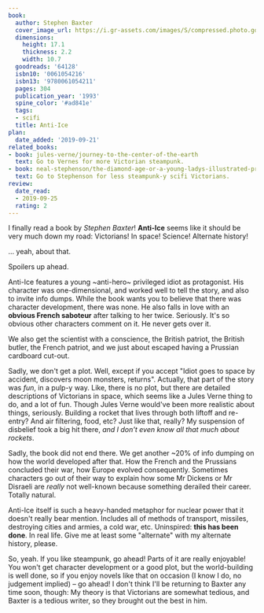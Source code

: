 ```yaml
---
book:
  author: Stephen Baxter
  cover_image_url: https://i.gr-assets.com/images/S/compressed.photo.goodreads.com/books/1170621179l/64128.jpg
  dimensions:
    height: 17.1
    thickness: 2.2
    width: 10.7
  goodreads: '64128'
  isbn10: '0061054216'
  isbn13: '9780061054211'
  pages: 304
  publication_year: '1993'
  spine_color: '#ad841e'
  tags:
  - scifi
  title: Anti-Ice
plan:
  date_added: '2019-09-21'
related_books:
- book: jules-verne/journey-to-the-center-of-the-earth
  text: Go to Vernes for more Victorian steampunk.
- book: neal-stephenson/the-diamond-age-or-a-young-ladys-illustrated-primer
  text: Go to Stephenson for less steampunk-y scifi Victorians.
review:
  date_read:
  - 2019-09-25
  rating: 2
---
```


I finally read a book by *Stephen Baxter*! **Anti-Ice** seems like it should be very much down my road: Victorians! In
space! Science! Alternate history!

… yeah, about that.

Spoilers up ahead.

Anti-Ice features a young ~anti-hero~ privileged idiot as protagonist. His character was one-dimensional, and worked
well to tell the story, and also to invite info dumps. While the book wants you to believe that there was
character development, there was none. He also falls in love with an **obvious French saboteur** after talking to her
twice. Seriously. It's so obvious other characters comment on it. He never gets over it.

We also get the scientist with a conscience, the British patriot, the British butler, the French patriot, and we just
about escaped having a Prussian cardboard cut-out.

Sadly, we don't get a plot. Well, except if you accept "Idiot goes to space by accident, discovers moon monsters,
returns". Actually, that part of the story was *fun*, in a pulp-y way. Like, there is no plot, but there are
detailed descriptions of Victorians in space, which seems like a Jules Verne thing to do, and a lot of fun. Though Jules
Verne would've been more realistic about things, seriously. Building a rocket that lives through both liftoff and
re-entry? And air filtering, food, etc? Just like that, really? My suspension of disbelief took a big hit there, *and I
don't even know all that much about rockets*.

Sadly, the book did not end there. We get another ~20% of info dumping on how the world developed after that. How the
French and the Prussians concluded their war, how Europe evolved consequently. Sometimes characters go out of their way
to explain how some Mr Dickens or Mr Disraeli are *really* not well-known because something derailed their career.
Totally natural.

Anti-Ice itself is such a heavy-handed metaphor for nuclear power that it doesn't really bear mention. Includes all of
methods of transport, missiles, destroying cities and armies, a cold war, etc. Uninspired:
**this has been done**. In real life. Give me at least some "alternate" with my alternate history, please.

So, yeah. If you like steampunk, go ahead! Parts of it are really enjoyable! You won't get character development or a
good plot, but the world-building is well done, so if you enjoy novels like that on occasion (I know I do, no judgement
implied) – go ahead! I don't think I'll be returning to Baxter any time soon, though: My theory is that Victorians are
somewhat tedious, and Baxter is a tedious writer, so they brought out the best in him.
